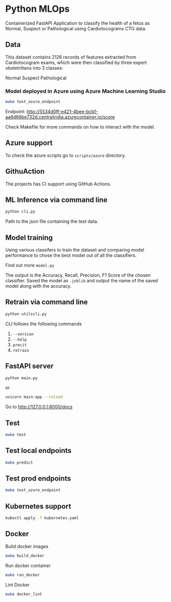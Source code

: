 # Python MLOps

Containerized FastAPI Application to classify the health of a fetus as Normal, Suspect or Pathological using Cardiotocograms CTG data.

## Data

This dataset contains 2126 records of features extracted from Cardiotocogram exams, which were then classified by three expert obstetritians into 3 classes:

Normal
Suspect
Pathological

### Model deployed in Azure using Azure Machine Learning Studio

```bash
make test_azure_endpoint
```

Endpoint: http://5534d0ff-e421-4bee-bcb1-aa8d66be732d.centralindia.azurecontainer.io/score

Check Makefile for more commands on how to interact with the model.

## Azure support

To check the azure scripts go to `scripts/azure` directory.

## GithuAction

The projects has CI support using GitHub Actions.

## ML Inference via command line

```bash
python cli.py
```

Path to the json file containing the test data.

## Model training

Using various classifers to train the dataset and comparing model performance to chose the best model out of all the classifiers.

Find out more `model.py`

The output is the Accuracy, Recall, Precision, F1 Score of the chosen classifier.
Saved the model as `.joblib` and output the name of the saved model along with the accuracy.

## Retrain via command line

```bash
python utilscli.py
```

CLI follows the following commands

1. `--version`
2. `--help`
3. `precit`
4. `retrain`

## FastAPI server

```bash
python main.py
```

or

```bash
uvicorn main:app --reload
```

Go to http://127.0.0.1:8000/docs

## Test

```bash
make test
```

## Test local endpoints

```bash
make predict
```

## Test prod endpoints

```bash
make test_azure_endpoint
```

## Kubernetes support

```bash
kubectl apply -f kubernetes.yaml
```

## Docker

Build docker images

```bash
make build_docker
```

Run docker container

```bash
make run_docker
```

Lint Docker

```bash
make docker_lint
```
